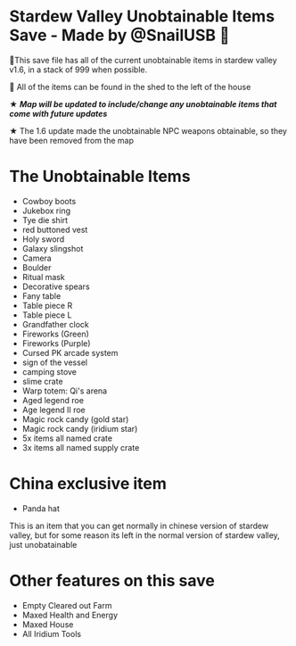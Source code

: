 # Stardew Valley Unobtainable Items Save - Made by @SnailUSB 🐌
🐌This save file has all of the current unobtainable items in stardew valley v1.6, in a stack of 999 when possible.

🐌 All of the items can be found in the shed to the left of the house

★ ***Map will be updated to include/change any unobtainable items that come with future updates***

★ The 1.6 update made the unobtainable NPC weapons obtainable, so they have been removed from the map

# The Unobtainable Items
- Cowboy boots
- Jukebox ring
- Tye die shirt
- red buttoned vest
- Holy sword
- Galaxy slingshot
- Camera
- Boulder
- Ritual mask
- Decorative spears
- Fany table
- Table piece R
- Table piece L
- Grandfather clock
- Fireworks (Green)
- Fireworks (Purple)
- Cursed PK arcade system
- sign of the vessel
- camping stove
- slime crate
- Warp totem: Qi's arena
- Aged legend roe
- Age legend II roe
- Magic rock candy (gold star)
- Magic rock candy (iridium star)
- 5x items all named crate
- 3x items all named supply crate

# China exclusive item
- Panda hat

This is an item that you can get normally in chinese version of stardew valley, but for some reason its left in the normal version of stardew valley, just unobatainable 

# Other features on this save
- Empty Cleared out Farm
- Maxed Health and Energy
- Maxed House
- All Iridium Tools
